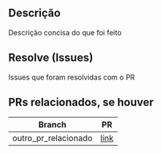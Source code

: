 ## Descrição 

Descrição concisa do que foi feito

## Resolve (Issues)

Issues que foram resolvidas com o PR

## PRs relacionados, se houver

Branch | PR
------ | ------
outro_pr_relacionado | [link]()
